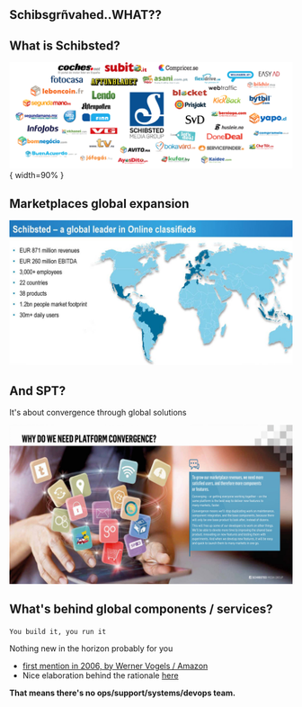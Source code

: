 #

## Schibsgrñvahed..WHAT?? 

## What is Schibsted?

![](schisbtedOverview.png){ width=90% }

## Marketplaces global expansion

![](online-classifieds-leader.jpg)

## And SPT?

It's about convergence through global solutions

![](Convergence.jpg)

## What's behind global components / services?

`You build it, you run it`
    
Nothing new in the horizon probably for you 
* [first mention in 2006, by Werner Vogels / Amazon](https://queue.acm.org/detail.cfm?id=1142065)
* Nice elaboration behind the rationale [here](https://www.slideshare.net/ufried/the-truth-about-you-build-it-you-run-it)

**That means there's no ops/support/systems/devops team.** 

